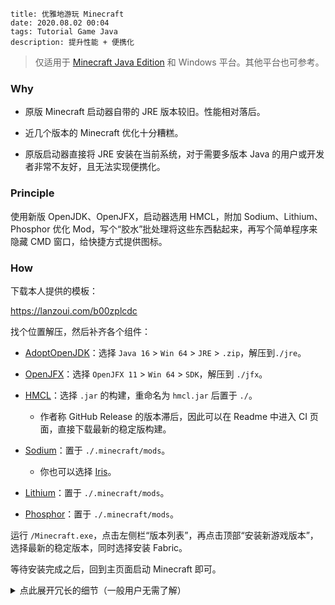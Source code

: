 ```
title: 优雅地游玩 Minecraft
date: 2020.08.02 00:04
tags: Tutorial Game Java
description: 提升性能 + 便携化
```

> 仅适用于 [Minecraft Java Edition](https://minecraft.net/store/minecraft-java-edition) 和 Windows 平台。其他平台也可参考。

### Why

- 原版 Minecraft 启动器自带的 JRE 版本较旧。性能相对落后。

- 近几个版本的 Minecraft 优化十分糟糕。

- 原版启动器直接将 JRE 安装在当前系统，对于需要多版本 Java 的用户或开发者非常不友好，且无法实现便携化。

### Principle

使用新版 OpenJDK、OpenJFX，启动器选用 HMCL，附加 Sodium、Lithium、Phosphor 优化 Mod，写个“胶水”批处理将这些东西黏起来，再写个简单程序来隐藏 CMD 窗口，给快捷方式提供图标。

### How

下载本人提供的模板：

<https://lanzoui.com/b00zplcdc>

找个位置解压，然后补齐各个组件：

- [AdoptOpenJDK](https://adoptopenjdk.net)：选择 `Java 16` > `Win 64` > `JRE` > `.zip`，解压到`./jre`。

- [OpenJFX](https://openjfx.io)：选择 `OpenJFX 11` > `Win 64` > `SDK`，解压到 `./jfx`。

- [HMCL](https://github.com/huanghongxun/HMCL)：选择 `.jar` 的构建，重命名为 `hmcl.jar` 后置于 `./`。
  - 作者称 GitHub Release 的版本滞后，因此可以在 Readme 中进入 CI 页面，直接下载最新的稳定版构建。

- [Sodium](https://github.com/jellysquid3/sodium-fabric)：置于 `./.minecraft/mods`。
  - 你也可以选择 [Iris](https://modrinth.com/mod/iris)。

- [Lithium](https://github.com/jellysquid3/lithium-fabric)：置于 `./.minecraft/mods`。

- [Phosphor](https://github.com/jellysquid3/phosphor-fabric)：置于 `./.minecraft/mods`。

运行 `/Minecraft.exe`，点击左侧栏“版本列表”，再点击顶部“安装新游戏版本”，选择最新的稳定版本，同时选择安装 Fabric。

等待安装完成之后，回到主页面启动 Minecraft 即可。

<details>
<summary>点此展开冗长的细节（一般用户无需了解）</summary>

~~OpenJ9 相对默认 Hotspot JVM 占用的内存更少。若你在使用时出现帧数下降等问题，可尝试换回 Hotspot~~ 建议内存充足的用户不要使用 OpenJ9。

将 HMCL 设置为“游戏启动后结束启动器”，可以省下一些内存。

如果可能，尽量启用垂直同步。至于 Minecraft 内部的设置优化，请自行参考 MCBBS 或其他论坛里头的优化教程。

若要追求极致的启动速度（跳过启动器），可以使用 HMCL 中的“生成启动脚本”功能，然后将脚本命名为 `launch.bat`，原有的同名文件改个别的名字备用（将失去便携化功能，可以自行修改批处理中的路径来恢复便携化）。

模板中 `Minecraft.exe` 的源码（使用 `tcc` 编译）：

```c
#include <windows.h>
void main() {
    ShellExecute(NULL, NULL, "launch.bat", NULL, NULL, SW_HIDE);
    SetFocus(FindWindow("Shell_TrayWnd", NULL)); // Ensure the HMCL window on top
}
```

如遇报毒请自行考虑。

其他源码可以在模板中获取。

</details>
